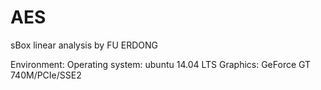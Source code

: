AES
===

sBox linear analysis by FU ERDONG

Environment:
  Operating system: ubuntu 14.04 LTS
  Graphics: GeForce GT 740M/PCIe/SSE2


